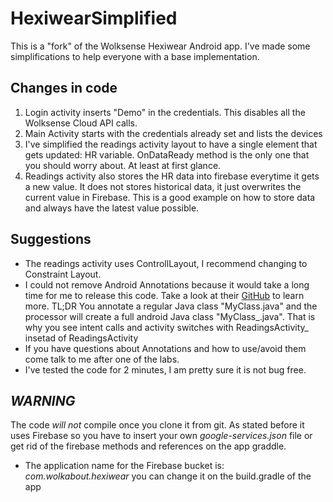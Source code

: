 # HexiwearSimplified
This is a "fork" of the Wolksense Hexiwear Android app. I've made some simplifications to help everyone with a base implementation.
## Changes in code
1. Login activity inserts "Demo" in the credentials. This disables all the Wolksense Cloud API calls.
2. Main Activity starts with the credentials already set and lists the devices
3. I've simplified the readings activity layout to have a single element that gets updated: HR variable. OnDataReady method is the only one that you should worry about. At least at first glance.
4. Readings activity also stores the HR data into firebase everytime it gets a new value. It does not stores historical data, it just overwrites the current value in Firebase. This is a good example on how to store data and always have the latest value possible.

## Suggestions
* The readings activity uses ControllLayout, I recommend changing to Constraint Layout.
* I could not remove Android Annotations because it would take a long time for me to release this code. Take a look at their [GitHub](https://github.com/androidannotations/androidannotations/wiki) to learn more. TL;DR You annotate a regular Java class "MyClass.java" and the processor will create a full android Java class "MyClass_.java". That is why you see intent calls and activity switches with ReadingsActivity_ insetad of ReadingsActivity
* If you have questions about Annotations and how to use/avoid them come talk to me after one of the labs.
* I've tested the code for 2 minutes, I am pretty sure it is not bug free.

## *WARNING*
The code *will not* compile once you clone it from git. As stated before it uses Firebase so you have to insert your own *google-services.json* file or get rid of the firebase methods and references on the app graddle. 
* The application name for the Firebase bucket is: *com.wolkabout.hexiwear* you can change it on the build.gradle of the app
